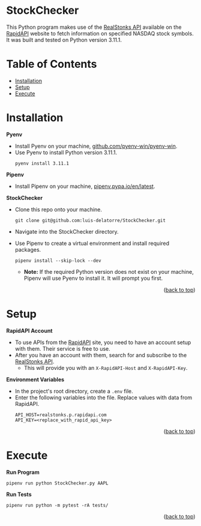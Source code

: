 <a name="readme-top"></a>
# StockChecker
This Python program makes use of the [RealStonks API][RealStonksAPI] available on the [RapidAPI][RapidAPI] website to fetch information on specified NASDAQ stock symbols.  It was built and tested on Python version 3.11.1.

# Table of Contents
* [Installation](#installation)
* [Setup](#setup)
* [Execute](#execute)

# Installation

**Pyenv**
* Install Pyenv on your machine, [github.com/pyenv-win/pyenv-win](https://github.com/pyenv-win/pyenv-win).
* Use Pyenv to install Python version 3.11.1.
  ```
  pyenv install 3.11.1
  ```

**Pipenv**
* Install Pipenv on your machine, [pipenv.pypa.io/en/latest](https://pipenv.pypa.io/en/latest/#install-pipenv-today).

**StockChecker**
* Clone this repo onto your machine.
  ```
  git clone git@github.com:luis-delatorre/StockChecker.git
  ```
* Navigate into the StockChecker directory.

* Use Pipenv to create a virtual environment and install required packages.
  ```
  pipenv install --skip-lock --dev
  ```
  * **Note:** If the required Python version does not exist on your machine, Pipenv will use Pyenv to install it.  It will prompt  you first.

<p align="right">(<a href="#readme-top">back to top</a>)</p>


# Setup
**RapidAPI Account**
* To use APIs from the [RapidAPI][RapidAPI] site, you need to have an account setup with them.  Their service is free to use.
* After you have an account with them, search for and subscribe to the [RealStonks API][RealStonksAPI].
  * This will provide you with an `X-RapidAPI-Host` and `X-RapidAPI-Key`.

**Environment Variables**
* In the project's root directory, create a `.env` file.
* Enter the following variables into the file.  Replace values with data from RapidAPI.
  ```
  API_HOST=realstonks.p.rapidapi.com
  API_KEY=<replace_with_rapid_api_key>
  ```
<p align="right">(<a href="#readme-top">back to top</a>)</p>


# Execute
**Run Program**
```
pipenv run python StockChecker.py AAPL
```

**Run Tests**
```
pipenv run python -m pytest -rA tests/
```

<!-- Reference Links --> 
[RapidAPI]: https://rapidapi.com/hub
[RealStonksAPI]: https://rapidapi.com/amansharma2910/api/realstonks/

<p align="right">(<a href="#readme-top">back to top</a>)</p>